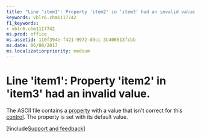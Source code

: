 ```yaml
---
title: "Line 'item1': Property 'item2' in 'item3' had an invalid value."
keywords: vblr6.chm1117742
f1_keywords:
- vblr6.chm1117742
ms.prod: office
ms.assetid: 110f394e-f421-9972-d9cc-3b406513fcbb
ms.date: 06/08/2017
ms.localizationpriority: medium
---
```



# Line 'item1': Property 'item2' in 'item3' had an invalid value.

The ASCII file contains a [property](../../Glossary/vbe-glossary.md#property) with a value that isn't correct for this [control](../../Glossary/vbe-glossary.md#control). The property is set with its default value.

[!include[Support and feedback](~/includes/feedback-boilerplate.md)]